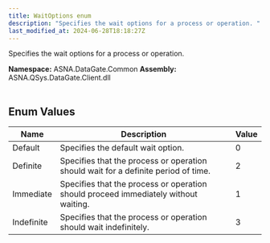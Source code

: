 ```yaml
---
title: WaitOptions enum
description: "Specifies the wait options for a process or operation. "
last_modified_at: 2024-06-28T18:18:27Z
---
```


Specifies the wait options for a process or operation.

**Namespace:** ASNA.DataGate.Common
**Assembly:** ASNA.QSys.DataGate.Client.dll
<br>
<br>

## Enum Values

| Name | Description | Value
| --- | --- | --- 
| Default | Specifies the default wait option. | 0 |
| Definite | Specifies that the process or operation should wait for a definite period of time. | 2 |
| Immediate | Specifies that the process or operation should proceed immediately without waiting. | 1 |
| Indefinite | Specifies that the process or operation should wait indefinitely. | 3 |
